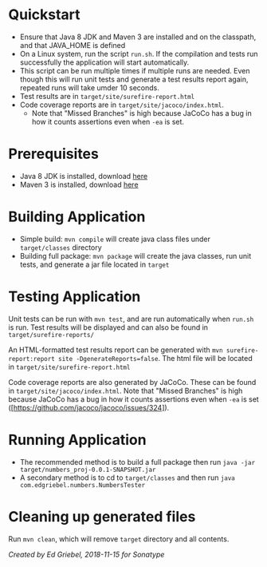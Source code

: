 # Quickstart
* Ensure that Java 8 JDK and Maven 3 are installed and on the classpath, and that JAVA\_HOME is defined
* On a Linux system, run the script `run.sh`. If the compilation and tests run successfully the application will start automatically. 
* This script can be run multiple times if multiple runs are needed. Even though this will run unit tests and generate a test results report again, repeated runs will take umder 10 seconds.
* Test results are in `target/site/surefire-report.html`
* Code coverage reports are in `target/site/jacoco/index.html`. 
  * Note that "Missed Branches" is high because JaCoCo has a bug in how it counts assertions even when `-ea` is set.

# Prerequisites
* Java 8 JDK is installed, download [here](https://www.oracle.com/technetwork/java/javase/downloads/index-jsp-138363.html])
* Maven 3 is installed, download [here](https://maven.apache.org/download.cgi)

# Building Application
* Simple build: `mvn compile` will create java class files under `target/classes` directory
* Building full package: `mvn package` will create the java classes, run unit tests, and generate a jar file located in `target` 

# Testing Application
Unit tests can be run with `mvn test`, and are run automatically when `run.sh` is run. Test results will be displayed and can also be found in `target/surefire-reports/`

An HTML-formatted test results report can be generated with `mvn surefire-report:report site -DgenerateReports=false`. The html file will be located in `target/site/surefire-report.html`

Code coverage reports are also generated by JaCoCo. These can be found in `target/site/jacoco/index.html`. Note that "Missed Branches" is high because JaCoCo has a bug in how it counts assertions even when `-ea` is set ([https://github.com/jacoco/jacoco/issues/324]).

# Running Application
* The recommended method is to build a full package then run `java -jar target/numbers_proj-0.0.1-SNAPSHOT.jar`
* A secondary method is to cd to `target/classes` and then run `java com.edgriebel.numbers.NumbersTester`

# Cleaning up generated files
Run `mvn clean`, which will remove `target` directory and all contents.

_Created by Ed Griebel, 2018-11-15 for Sonatype_
